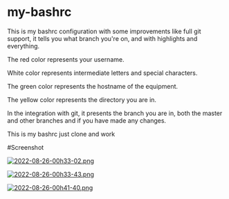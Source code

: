 # my-bashrc



This is my bashrc configuration with some improvements like full git support, it tells you what branch you're on, and with highlights and everything.

The red color represents your username.

White color represents intermediate letters and special characters.

The green color represents the hostname of the equipment.

The yellow color represents the directory you are in.

In the integration with git, it presents the branch you are in, both the master and other branches and if you have made any changes.

This is my bashrc just clone and work

#Screenshot

[![2022-08-26-00h33-02.png](https://i.postimg.cc/vm7DDYWk/2022-08-26-00h33-02.png)](https://postimg.cc/VS6zVcZW)

[![2022-08-26-00h33-43.png](https://i.postimg.cc/cCCJDfVG/2022-08-26-00h33-43.png)](https://postimg.cc/8f8DcfpZ)

[![2022-08-26-00h41-40.png](https://i.postimg.cc/nckTx83g/2022-08-26-00h41-40.png)](https://postimg.cc/F7Y0b65V)
